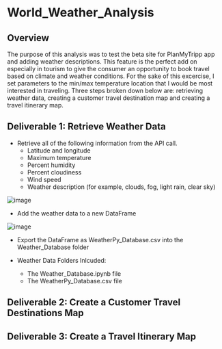 # World_Weather_Analysis

## Overview
The purpose of this analysis was to test the beta site for PlanMyTripp app and adding weather descriptions.  This feature is the perfect add on especially in tourism to give the consumer an opportunity to book travel based on climate and weather conditions.  For the sake of this excercise, I set parameters to the min/max temperature location that I would be most interested in traveling.   Three steps broken down below are:   retrieving weather data, creating a customer travel destination map and creating a travel itinerary map.

## Deliverable 1: Retrieve Weather Data

- Retrieve all of the following information from the API call.
  - Latitude and longitude
  - Maximum temperature
  - Percent humidity
  - Percent cloudiness
  - Wind speed
  - Weather description (for example, clouds, fog, light rain, clear sky)

![image](https://user-images.githubusercontent.com/85530690/126714402-c99af79b-b6fa-4cc6-ae42-7152ecd756a9.png)

- Add the weather data to a new DataFrame 

![image](https://user-images.githubusercontent.com/85530690/126714461-f97249ea-d791-44ae-a338-f5e8fdf10502.png)

- Export the DataFrame as WeatherPy_Database.csv into the Weather_Database folder

- Weather Data Folders Inlcuded:
    - The Weather_Database.ipynb file
    - The WeatherPy_Database.csv file


## Deliverable 2: Create a Customer Travel Destinations Map



## Deliverable 3: Create a Travel Itinerary Map

